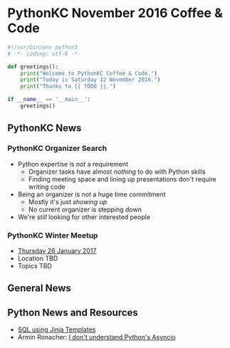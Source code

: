 # PythonKC November 2016 Coffee & Code
```python
#!/usr/bin/env python3
# -*- coding: utf-8 -*-

def greetings():
    print("Welcome to PythonKC Coffee & Code.")
    print("Today is Saturday 12 November 2016.")
    print("Thanks to {{ TODO }}.")

if __name__ == '__main__':
    greetings()
```

## PythonKC News

### PythonKC Organizer Search
* Python expertise is _not_ a requirement
    * Organizer tasks have almost _nothing_ to do with Python skills
    * Finding meeting space and lining up presentations don't require writing code
* Being an organizer is _not_ a huge time commitment
    * Mostly it's just _showing up_
    * No current organizer is stepping down
* We're _still_ looking for other interested people

### PythonKC Winter Meetup
* [Thursday 26 January 2017](https://www.meetup.com/pythonkc/events/232904085/)
* Location TBD
* Topics TBD

## General News

## Python News and Resources
* [SQL using Jinja Templates](https://github.com/hashedin/jinjasql)
* Armin Ronacher: [I don't understand Python's Asyncio](http://lucumr.pocoo.org/2016/10/30/i-dont-understand-asyncio/)
